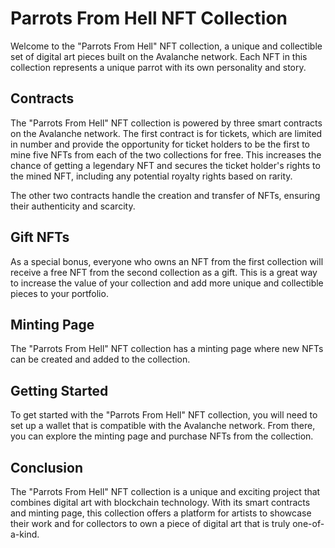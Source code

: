 
# Parrots From Hell NFT Collection
Welcome to the "Parrots From Hell" NFT collection, a unique and collectible set of digital art pieces built on the Avalanche network. Each NFT in this collection represents a unique parrot with its own personality and story.

## Contracts
The "Parrots From Hell" NFT collection is powered by three smart contracts on the Avalanche network. The first contract is for tickets, which are limited in number and provide the opportunity for ticket holders to be the first to mine five NFTs from each of the two collections for free. This increases the chance of getting a legendary NFT and secures the ticket holder's rights to the mined NFT, including any potential royalty rights based on rarity.

The other two contracts handle the creation and transfer of NFTs, ensuring their authenticity and scarcity.

## Gift NFTs
As a special bonus, everyone who owns an NFT from the first collection will receive a free NFT from the second collection as a gift. This is a great way to increase the value of your collection and add more unique and collectible pieces to your portfolio.

## Minting Page
The "Parrots From Hell" NFT collection has a minting page where new NFTs can be created and added to the collection.

## Getting Started
To get started with the "Parrots From Hell" NFT collection, you will need to set up a wallet that is compatible with the Avalanche network. From there, you can explore the minting page and purchase NFTs from the collection.

## Conclusion
The "Parrots From Hell" NFT collection is a unique and exciting project that combines digital art with blockchain technology. With its smart contracts and minting page, this collection offers a platform for artists to showcase their work and for collectors to own a piece of digital art that is truly one-of-a-kind.